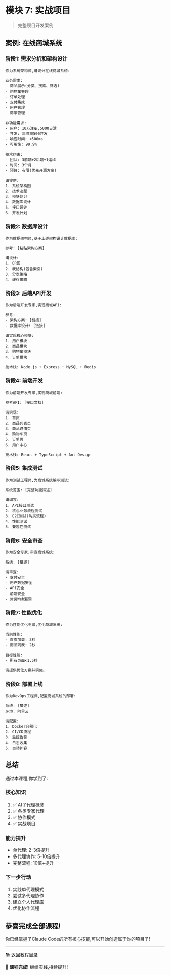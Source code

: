 # 模块 7: 实战项目

> 完整项目开发案例

## 案例: 在线商城系统

### 阶段1: 需求分析和架构设计

```
作为系统架构师,请设计在线商城系统:

业务需求:
- 商品展示(分类、搜索、筛选)
- 购物车管理
- 订单处理
- 支付集成
- 用户管理
- 商家管理

非功能需求:
- 用户: 10万注册,5000日活
- 并发: 高峰期500并发
- 响应时间: <500ms
- 可用性: 99.9%

技术约束:
- 团队: 3前端+2后端+1运维
- 时间: 3个月
- 预算: 有限(优先开源方案)

请提供:
1. 系统架构图
2. 技术选型
3. 模块划分
4. 数据库设计
5. 接口设计
6. 开发计划
```

### 阶段2: 数据库设计

```
作为数据架构师,基于上述架构设计数据库:

参考: [粘贴架构方案]

请设计:
1. ER图
2. 表结构(包含索引)
3. 分表策略
4. 缓存策略
```

### 阶段3: 后端API开发

```
作为后端开发专家,实现商城API:

参考:
- 架构方案: [链接]
- 数据库设计: [链接]

请实现核心模块:
1. 用户模块
2. 商品模块
3. 购物车模块
4. 订单模块

技术栈: Node.js + Express + MySQL + Redis
```

### 阶段4: 前端开发

```
作为前端开发专家,实现商城前端:

参考API: [接口文档]

请实现:
1. 首页
2. 商品列表页
3. 商品详情页
4. 购物车页
5. 订单页
6. 用户中心

技术栈: React + TypeScript + Ant Design
```

### 阶段5: 集成测试

```
作为测试工程师,为商城系统编写测试:

系统范围: [完整功能描述]

请编写:
1. API接口测试
2. 核心业务流程测试
3. E2E测试(购买流程)
4. 性能测试
5. 兼容性测试
```

### 阶段6: 安全审查

```
作为安全专家,审查商城系统:

系统: [描述]

请审查:
- 支付安全
- 用户数据安全
- API安全
- 前端安全
- 常见Web漏洞
```

### 阶段7: 性能优化

```
作为性能优化专家,优化商城系统:

当前性能:
- 首页加载: 3秒
- 商品列表: 2秒

目标性能:
- 所有页面<1.5秒

请提供优化方案并实施。
```

### 阶段8: 部署上线

```
作为DevOps工程师,配置商城系统的部署:

系统: [描述]
环境: 阿里云

请配置:
1. Docker容器化
2. CI/CD流程
3. 监控告警
4. 日志收集
5. 自动扩容
```

## 总结

通过本课程,你学到了:

### 核心知识
1. ✅ AI子代理概念
2. ✅ 各类专家代理
3. ✅ 协作模式
4. ✅ 实战项目

### 能力提升
- 单代理: 2-3倍提升
- 多代理协作: 5-10倍提升
- 完整流程: 10倍+提升

### 下一步行动
1. 实践单代理模式
2. 尝试多代理协作
3. 建立个人代理库
4. 优化协作流程

## 恭喜完成全部课程!

你已经掌握了Claude Code的所有核心技能,可以开始创造属于你的项目了!

---

📚 [返回教程目录](../README.md)

🎉 **课程完成!** 继续实践,持续提升!
